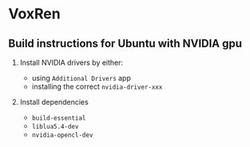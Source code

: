 # VoxRen

## Build instructions for Ubuntu with NVIDIA gpu

1. Install NVIDIA drivers by either:
   - using `Additional Drivers` app
   - installing the correct `nvidia-driver-xxx`
 
2. Install dependencies
   - `build-essential`
   - `liblua5.4-dev`
   - `nvidia-opencl-dev`
